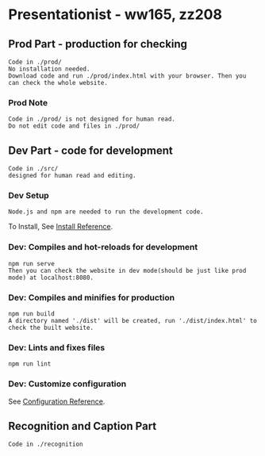# Presentationist - ww165, zz208

## Prod Part - production for checking
```
Code in ./prod/
No installation needed.
Download code and run ./prod/index.html with your browser. Then you can check the whole website.
```

### Prod Note
```
Code in ./prod/ is not designed for human read.
Do not edit code and files in ./prod/
```

## Dev Part - code for development
```
Code in ./src/
designed for human read and editing.
```

### Dev Setup
```
Node.js and npm are needed to run the development code.
```
To Install, See [Install Reference](https://docs.npmjs.com/downloading-and-installing-node-js-and-npm/).


### Dev: Compiles and hot-reloads for development
```
npm run serve
Then you can check the website in dev mode(should be just like prod mode) at localhost:8080.
```

### Dev: Compiles and minifies for production
```
npm run build
A directory named './dist' will be created, run './dist/index.html' to check the built website.
```

### Dev: Lints and fixes files
```
npm run lint
```

### Dev: Customize configuration
See [Configuration Reference](https://cli.vuejs.org/config/).


## Recognition and Caption Part
```
Code in ./recognition

```

